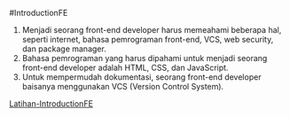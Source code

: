 #IntroductionFE

1. Menjadi seorang front-end developer harus memeahami beberapa hal, seperti internet, bahasa pemrograman front-end, VCS, web security, dan package manager.
2. Bahasa pemrograman yang harus dipahami untuk menjadi seorang front-end developer adalah HTML, CSS, dan JavaScript.
3. Untuk mempermudah dokumentasi, seorang front-end developer baisanya menggunakan VCS (Version Control System).

[Latihan-IntroductionFE](https://docs.google.com/document/d/1kOYjdq_vXG8eWgCDw96vT3paL9hxB39scLbI5_qpwYE/edit?usp=sharing)
